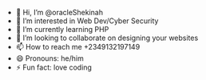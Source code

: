 - 👋 Hi, I’m @oracleShekinah
- 👀 I’m interested in Web Dev/Cyber Security
- 🌱 I’m currently learning PHP
- 💞️ I’m looking to collaborate on designing your websites
- 📫 How to reach me +2349132197149
- 😄 Pronouns: he/him
- ⚡ Fun fact: love coding

<!---
oracleShekinah/oracleShekinah is a ✨ special ✨ repository because its `README.md` (this file) appears on your GitHub profile.
You can click the Preview link to take a look at your changes.
--->
